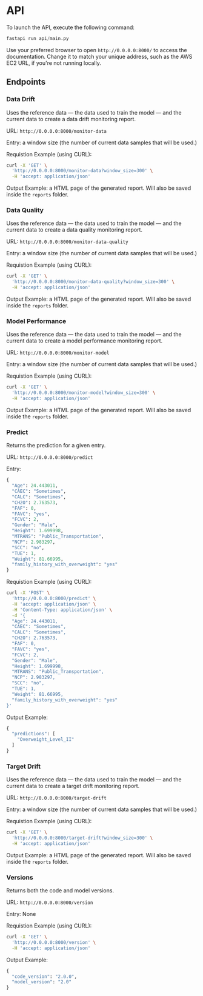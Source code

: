 # API

To launch the API, execute the following command:

```python
fastapi run api/main.py
```

Use your preferred browser to open `http://0.0.0.0:8000/` to access the documentation. Change it to match your unique address, such as the AWS EC2 URL, if you're not running locally.

## Endpoints

### Data Drift

Uses the reference data — the data used to train the model — and the current data to create a data drift monitoring report.

URL: `http://0.0.0.0:8000/monitor-data`

Entry: a window size (the number of current data samples that will be used.)

Requistion Example (using CURL):

```bash
curl -X 'GET' \
  'http://0.0.0.0:8000/monitor-data?window_size=300' \
  -H 'accept: application/json'
```

Output Example: a HTML page of the generated report. Will also be saved inside the `reports` folder.

### Data Quality

Uses the reference data — the data used to train the model — and the current data to create a data quality monitoring report.

URL: `http://0.0.0.0:8000/monitor-data-quality`

Entry: a window size (the number of current data samples that will be used.)

Requistion Example (using CURL):

```bash
curl -X 'GET' \
  'http://0.0.0.0:8000/monitor-data-quality?window_size=300' \
  -H 'accept: application/json'
```

Output Example: a HTML page of the generated report. Will also be saved inside the `reports` folder.

### Model Performance

Uses the reference data — the data used to train the model — and the current data to create a model performance monitoring report.

URL: `http://0.0.0.0:8000/monitor-model`

Entry: a window size (the number of current data samples that will be used.)

Requistion Example (using CURL):

```bash
curl -X 'GET' \
  'http://0.0.0.0:8000/monitor-model?window_size=300' \
  -H 'accept: application/json'
```

Output Example: a HTML page of the generated report. Will also be saved inside the `reports` folder.

### Predict

Returns the prediction for a given entry.

URL: `http://0.0.0.0:8000/predict`

Entry:

```python
{
  "Age": 24.443011,
  "CAEC": "Sometimes",
  "CALC": "Sometimes",
  "CH2O": 2.763573,
  "FAF": 0,
  "FAVC": "yes",
  "FCVC": 2,
  "Gender": "Male",
  "Height": 1.699998,
  "MTRANS": "Public_Transportation",
  "NCP": 2.983297,
  "SCC": "no",
  "TUE": 1,
  "Weight": 81.66995,
  "family_history_with_overweight": "yes"
}
```

Requistion Example (using CURL):

```bash
curl -X 'POST' \
  'http://0.0.0.0:8000/predict' \
  -H 'accept: application/json' \
  -H 'Content-Type: application/json' \
  -d '{
  "Age": 24.443011,
  "CAEC": "Sometimes",
  "CALC": "Sometimes",
  "CH2O": 2.763573,
  "FAF": 0,
  "FAVC": "yes",
  "FCVC": 2,
  "Gender": "Male",
  "Height": 1.699998,
  "MTRANS": "Public_Transportation",
  "NCP": 2.983297,
  "SCC": "no",
  "TUE": 1,
  "Weight": 81.66995,
  "family_history_with_overweight": "yes"
}'
```

Output Example:

```python
{
  "predictions": [
    "Overweight_Level_II"
  ]
}
```

### Target Drift

Uses the reference data — the data used to train the model — and the current data to create a target drift monitoring report.

URL: `http://0.0.0.0:8000/target-drift`

Entry: a window size (the number of current data samples that will be used.)

Requistion Example (using CURL):

```bash
curl -X 'GET' \
  'http://0.0.0.0:8000/target-drift?window_size=300' \
  -H 'accept: application/json'
```

Output Example: a HTML page of the generated report. Will also be saved inside the `reports` folder.

### Versions

Returns both the code and model versions.

URL: `http://0.0.0.0:8000/version`

Entry: None

Requistion Example (using CURL):

```bash
curl -X 'GET' \
  'http://0.0.0.0:8000/version' \
  -H 'accept: application/json'
```

Output Example:

```python
{
  "code_version": "2.0.0",
  "model_version": "2.0"
}
```
